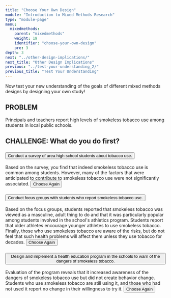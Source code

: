```yaml
---
title: "Choose Your Own Design"
module: "Introduction to Mixed Methods Research"
type: "module-page"
menu:
  mixedmethods:
    parent: "mixedmethods"
    weight: 19
    identifier: "choose-your-own-design"
    pre: 3
depth: 3
next: "../other-design-implications/"
next_title: "Other Design Implications"
previous: "../test-your-understanding_2/"
previous_title: "Test Your Understanding"
---
```


Now test your new understanding of the goals of different mixed methods designs by designing your own study!

<div class="mixedmethod">
    <div class="flowchart-container">
    <h2><i class="fas fa-info-circle" aria-hidden="true"></i> PROBLEM</h2>
    <div class="card mb-5">
        <div class="card-body">
            Principals and teachers report high
            levels of smokeless tobacco use among students in local
            public schools.
        </div>
    </div>
    <div class="step mb-5">
        <h2>
            <i class="fas fa-question-circle" aria-hidden="true"></i> CHALLENGE: What do you do first?
        </h2>
        <div class="accordion" id="accordion1">
            <div class="card">
                <div class="card-header">
                    <h3 class="mb-0">
                        <button type="button" class="btn btn-primary btn-block btn-choose"
                            data-toggle="collapse" data-target="#choice-1"
                            aria-expanded="false" aria-controls="expandable"
                            data-next="#step-1">
                            Conduct a survey of area high school students about tobacco use.
                        </button>
                    </h3>
                </div>
                <div id="choice-1" class="collapse" data-parent="#accordion1">
                    <div class="card-body">
                        Based on the survey, you
                        find that indeed smokeless tobacco use is common
                        among students. However, many of the factors
                        that were anticipated to contribute to smokeless
                        tobacco use were not significantly associated.
                        <button class="btn btn-sm btn-outline-secondary d-block mt-2 choose-again view-only">
                            <i class="fas fa-redo"></i> Choose Again
                        </button>
                    </div>
                </div>
            </div>
            <div class="card">
                <div class="card-header">
                    <h3 class="mb-0">
                        <button type="button" class="btn btn-primary btn-block btn-choose"
                            data-toggle="collapse" data-target="#choice-2"
                            aria-expanded="false" aria-controls="expandable"
                            data-next="#step-2">
                            Conduct focus groups with students who report smokeless tobacco use.
                        </button>
                    </h3>
                </div>
                <div id="choice-2" class="collapse" data-parent="#accordion1">
                    <div class="card-body">
                        Based on the focus
                        groups, students reported that smokeless tobacco
                        was viewed as a masculine, adult thing to do and
                        that it was particularly popular among students
                        involved in the school's athletics program.
                        Students report that older athletes encourage
                        younger athletes to use smokeless tobacco.
                        Finally, those who use smokeless tobacco are
                        aware of the risks, but do not feel that such
                        health problems will affect them unless they use
                        tobacco for decades.
                        <button class="btn btn-sm btn-outline-secondary d-block mt-2 choose-again view-only">
                            <i class="fas fa-redo"></i> Choose Again
                        </button>
                    </div>
                </div>
            </div>
            <div class="card">
                <div class="card-header">
                    <h3 class="mb-0">
                        <button type="button" class="btn btn-primary btn-block btn-choose"
                            data-toggle="collapse" data-target="#choice-3"
                            aria-expanded="false" aria-controls="expandable"
                            data-next="#step-3">
                            Design and implement
                            a health education program in the schools to warn of
                            the dangers of smokeless tobacco.
                        </button>
                    </h3>
                </div>
                <div id="choice-3" class="collapse" data-parent="#accordion1">
                    <div class="card-body">
                        Evaluation of the
                        program reveals that it increased awareness of
                        the dangers of smokeless tobacco use but did not
                        create behavior change. Students who use
                        smokeless tobacco are still using it, and those
                        who had not used it report no change in their
                        willingness to try it.
                        <button class="btn btn-sm btn-outline-secondary d-block mt-2 choose-again view-only">
                            <i class="fas fa-redo"></i> Choose Again
                        </button>
                    </div>
                </div>
            </div>
        </div>
    </div>
    <div class="step mb-5" id="step-1" style="display: none">
        <h2>
            <i class="fas fa-question-circle" aria-hidden="true"></i> CHALLENGE: What do you do next?
        </h2>
        <div class="accordion" id="accordion2">
            <div class="card">
                <div class="card-header">
                    <h3 class="mb-0">
                        <button type="button" class="btn btn-primary btn-block btn-choose"
                            data-toggle="collapse" data-target="#choice-1-1"
                            aria-expanded="false" aria-controls="expandable"
                            data-next="#step-stop">
                            Conduct another survey
                            of area high school students that examines
                            additional factors that were not examined in the
                            first survey.
                        </button>
                    </h3>
                </div>
                <div id="choice-1-1" class="collapse" data-parent="#accordion2">
                    <div class="card-body">
                        Your second survey does indeed find some additional
                        factors that were associated with smokeless tobacco use.
                        However, because you never thought to assess
                        participation in athletics as one of your survey
                        variables, you never found out that this was largely a
                        problem among school athletes and that the peer pressure
                        from older student athletes was driving the initiation
                        among younger students.
                        <button class="btn btn-sm btn-outline-secondary d-block mt-2 choose-again view-only">
                            <i class="fas fa-redo"></i> Choose Again
                        </button>
                    </div>
                </div>
            </div>
            <div class="card">
                <div class="card-header">
                    <h3 class="mb-0">
                        <button type="button" class="btn btn-primary btn-block btn-choose"
                            data-toggle="collapse" data-target="#choice-1-2"
                            aria-expanded="false" aria-controls="expandable"
                            data-next="#step-stop">
                            Conduct focus groups with students who report smokeless tobacco use.
                        </button>
                    </h3>
                </div>
                <div id="choice-1-2" class="collapse" data-parent="#accordion2">
                    <div class="card-body">
                        Evaluation of the program revealed that it increased
                        awareness of the dangers of smokeless tobacco use, but
                        did not create behavior change. Students who use
                        smokeless tobacco are still using it, and those who had
                        not used it report no change in their willingness to try
                        it. This is probably because the program was designed
                        without a clear knowledge of what factors contribute to
                        smokeless tobacco use.
                        <button class="btn btn-sm btn-outline-secondary d-block mt-2 choose-again view-only">
                            <i class="fas fa-redo"></i> Choose Again
                        </button>
                    </div>
                </div>
            </div>
            <div class="card">
                <div class="card-header">
                    <h3 class="mb-0">
                        <button type="button" class="btn btn-primary btn-block btn-choose"
                            data-toggle="collapse" data-target="#choice-1-3"
                            aria-expanded="false" aria-controls="expandable"
                            data-next="#step-stop">
                            Design and implement a health education program in the schools to warn of the dangers of smokeless tobacco.
                        </button>
                    </h3>
                </div>
                <div id="choice-1-3" class="collapse" data-parent="#accordion2">
                    <div class="card-body">
                        Evaluation of the program revealed that it increased
                        awareness of the dangers of smokeless tobacco use, but
                        did not create behavior change. Students who use
                        smokeless tobacco are still using it, and those who had
                        not used it report no change in their willingness to try
                        it. This is probably because the program was designed
                        without a clear knowledge of what factors contribute to
                        smokeless tobacco use.
                        <button class="btn btn-sm btn-outline-secondary d-block mt-2 choose-again view-only">
                            <i class="fas fa-redo"></i> Choose Again
                        </button>
                    </div>
                </div>
            </div>
        </div> <!--  end accordion -->
    </div>
    <div class="step mb-5" id="step-2" style="display: none">
        <h2>
            <i class="fas fa-question-circle" aria-hidden="true"></i> CHALLENGE: What do you do next?
        </h2>
        <div class="accordion" id="accordion3">
            <div class="card">
                <div class="card-header">
                    <h3 class="mb-0">
                        <button type="button" class="btn btn-primary btn-block btn-choose"
                            data-toggle="collapse" data-target="#choice-2-1"
                            aria-expanded="false" aria-controls="expandable"
                            data-next="#step-stop">
                            Conduct a survey of
                            area high school students that assesses both
                            prevalence of tobacco use, but also assesses the
                            insights learned as important to tobacco use in the
                            focus groups.
                         </button>
                    </h3>
                </div>
                <div id="choice-2-1" class="collapse" data-parent="#accordion3">
                    <div class="card-body">
                        Excellent! This Qualitative followed by Quantitative
                        design is an example of an Exploratory Mixed Methods
                        Design. Building on the insights from the qualitative
                        data, your survey was able to determine that indeed
                        smokeless tobacco use was significantly more common
                        among athletes than non-athletes. You also were able to
                        determine that those who experienced peer-pressure were
                        more likely to use smokeless tobacco. Now, you have a
                        strong basis for designing intervention programs;
                        including what students should be targeted and what
                        skills (peer pressure resistance) should be targeted for
                        the intervention to have maximum efficacy.
                        <button class="btn btn-sm btn-outline-secondary d-block mt-2 choose-again view-only">
                            <i class="fas fa-redo"></i> Choose Again
                        </button>
                    </div>
                </div>
            </div>
            <div class="card">
                <div class="card-header">
                    <h3 class="mb-0">
                        <button type="button" class="btn btn-primary btn-block btn-choose"
                            data-toggle="collapse" data-target="#choice-2-2"
                            aria-expanded="false" aria-controls="expandable"
                            data-next="#step-stop">
                            Conduct more focus
                            groups with students who do not report smokeless
                            tobacco use. Maybe they have different experiences
                            than those who do use?
                        </button>
                    </h3>
                </div>
                <div id="choice-2-2" class="collapse" data-parent="#accordion3">
                    <div class="card-body">
                        Students who do not use smokeless tobacco had little to
                        report about it. They too reported that they saw this
                        mostly as an behavior engaged in by some athletes. Also,
                        they too reported that they were aware of the risks but
                        beleived that the health problems were unlikely to
                        affect young people. Problem: The second round of focus
                        groups did not add much to your knowledge. You still
                        have no indication of how many students are using
                        smokeless tobacco, and you still have not documented
                        whether the insights from the focus groups (e.g.,
                        athletes, peer pressure, perceived risk) are associated
                        with tobacco use.
                        <button class="btn btn-sm btn-outline-secondary d-block mt-2 choose-again view-only">
                            <i class="fas fa-redo"></i> Choose Again
                        </button>
                    </div>
                </div>
            </div>
            <div class="card">
                <div class="card-header">
                    <h3 class="mb-0">
                        <button type="button" class="btn btn-primary btn-block btn-choose"
                            data-toggle="collapse" data-target="#choice-2-3"
                            aria-expanded="false" aria-controls="expandable"
                            data-next="#step-stop">
                            Design and implement a
                            health education program in the schools that (based
                            on the qualitative data) targets athletes and makes
                            clear to them that even short term use of smokeless
                            tobacco can lead to increased health risks.
                        </button>
                    </h3>
                </div>
                <div id="choice-2-3" class="collapse" data-parent="#accordion3">
                    <div class="card-body">
                        Evaluation of the program reveals that it did increase
                        the awareness of the health consequences of even
                        short-term smokeless tobacco use. However, it did not
                        lead to any increase in their intention to quit using
                        smokeless tobacco. This suggests that awareness of the
                        risk alone was not sufficient to change their behavior.
                        To confirm which of the qualitative insights were
                        associated with smokeless tobacco use or intention to
                        quit might have helped prevent this.
                        <button class="btn btn-sm btn-outline-secondary d-block mt-2 choose-again view-only">
                            <i class="fas fa-redo"></i> Choose Again
                        </button>
                    </div>
                </div>
            </div>
        </div> <!--  end accordion -->
    </div>
    <div class="step mb-5" id="step-3" style="display: none">
        <h2>
            <i class="fas fa-question-circle" aria-hidden="true"></i> CHALLENGE: What do you do next?
        </h2>
        <div class="accordion" id="accordion4">
            <div class="card">
                <div class="card-header">
                    <h3 class="mb-0">
                        <button type="button" class="btn btn-primary btn-block btn-choose"
                            data-toggle="collapse" data-target="#choice-3-1"
                            aria-expanded="false" aria-controls="expandable"
                            data-next="#step-stop">
                            Conduct a survey of area high school students about tobacco use.
                        </button>
                    </h3>
                </div>
                <div id="choice-3-1" class="collapse" data-parent="#accordion4">
                    <div class="card-body">
                        Based on the survey, you find that indeed smokeless
                        tobacco use is common among students. However, many of
                        the factors that were anticipated to contribute to
                        smokeless tobacco use were not significantly associated,
                        including perceived health consequences. Although this
                        latter finding explains why your first intervention
                        program did not change behaviors, you still are unclear
                        on what factors contribute to smokeless tobacco use or
                        how to change their behavior.
                        <button class="btn btn-sm btn-outline-secondary d-block mt-2 choose-again view-only">
                            <i class="fas fa-redo"></i> Choose Again
                        </button>
                    </div>
                </div>
            </div>
            <div class="card">
                <div class="card-header">
                    <h3 class="mb-0">
                        <button type="button" class="btn btn-primary btn-block btn-choose"
                            data-toggle="collapse" data-target="#choice-3-2"
                            aria-expanded="false" aria-controls="expandable"
                            data-next="#step-stop">
                            Conduct focus groups with students who report smokeless tobacco use.
                        </button>
                    </h3>
                </div>
                <div id="choice-3-2" class="collapse" data-parent="#accordion4">
                    <div class="card-body">
                        Based on the focus groups, students reported that
                        smokeless tobacco was viewed as a masculine, adult thing
                        to do and that it was particularly popular among
                        students involved in the school's athletics program.
                        Students report that older athletes encourage younger
                        athletes to use smokeless tobacco. Finally, those who
                        use smokeless tobacco are aware of the risks, but do not
                        feel that they such health problems will affect them
                        unless they use tobacco for decades. This explains why
                        your first program to increase perceived risk did not
                        change behavior. However, it is still unclear how many
                        students and how many student athletes use smokeless
                        tobacco, and whether these insights from the focus
                        groups are indeed significantly associated with
                        smokeless tobacco use.
                        <button class="btn btn-sm btn-outline-secondary d-block mt-2 choose-again view-only">
                            <i class="fas fa-redo"></i> Choose Again
                        </button>
                    </div>
                </div>
            </div>
            <div class="card">
                <div class="card-header">
                    <h3 class="mb-0">
                        <button type="button" class="btn btn-primary btn-block btn-choose"
                            data-toggle="collapse" data-target="#choice-3-3"
                            aria-expanded="false" aria-controls="expandable"
                            data-next="#step-stop">
                            Design and implement a revised health education program.
                        </button>
                    </h3>
                </div>
                <div id="choice-3-3" class="collapse" data-parent="#accordion4">
                    <div class="card-body">
                        Evaluation of the program reveals that it increased
                        awareness of the dangers of smokeless tobacco use but
                        did not create behavior change. Students who use
                        smokeless tobacco are still using it, and those who had
                        not used it report no change in their willingness to try
                        it. This is probably because the program was designed
                        without a clear knowledge of what factors contribute to
                        smokeless tobacco use.
                        <button class="btn btn-sm btn-outline-secondary d-block mt-2 choose-again view-only">
                            <i class="fas fa-redo"></i> Choose Again
                        </button>
                    </div>
                </div>
            </div>
        </div> <!--  end accordion -->
    </div>
    <div class="step mb-5" id="step-stop" style="display: none">
        <h2>
            <i class="fas fa-check-circle" aria-hidden="true"></i> DONE
        </h2>
        <div class="card  view-only">
            <div class="card-body">
                To design a new study, start over and make other choices.
                <button class="btn btn-sm btn-outline-secondary d-block mt-2 start-over">
                    <i class="fas fa-redo"></i> Start Over
                </button>
            </div>
        </div>
    </div>
    </div>
</div>
